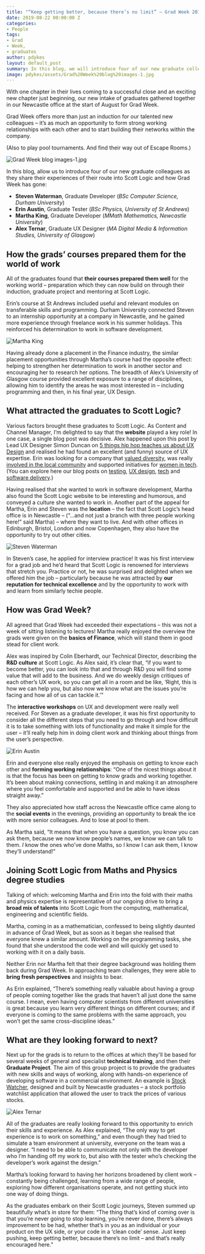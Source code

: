 ```yaml
---
title: "“Keep getting better, because there’s no limit” – Grad Week 2019"
date: 2019-08-22 00:00:00 Z
categories:
- People
tags:
- Grad
- Week,
- graduates
author: pdykes
layout: default_post
summary: In this blog, we will introduce four of our new graduate colleagues as they share their experiences of their route into Scott Logic and how Grad Week has gone.
image: pdykes/assets/Grad%20Week%20blog%20images-1.jpg
---
```


With one chapter in their lives coming to a successful close and an exciting new chapter just beginning, our new intake of graduates gathered together in our Newcastle office at the start of August for Grad Week.

Grad Week offers more than just an induction for our talented new colleagues – it’s as much an opportunity to form strong working relationships with each other and to start building their networks within the company.

(Also to play pool tournaments. And find their way out of Escape Rooms.)

![Grad Week blog images-1.jpg]({{site.baseurl}}/pdykes/assets/Grad%20Week%20blog%20images-1.jpg)

In this blog, allow us to introduce four of our new graduate colleagues as they share their experiences of their route into Scott Logic and how Grad Week has gone:

- **Steven Waterman**, Graduate Developer (_BSc Computer Science, Durham University_)
- **Erin Austin**, Graduate Tester (_BSc Physics, University of St Andrews_)
- **Martha King**, Graduate Developer (_MMath Mathematics, Newcastle University_)
- **Alex Ternar**, Graduate UX Designer (_MA Digital Media & Information Studies, University of Glasgow_)

## How the grads’ courses prepared them for the world of work

All of the graduates found that **their courses prepared them well** for the working world – preparation which they can now build on through their induction, graduate project and mentoring at Scott Logic.

Erin’s course at St Andrews included useful and relevant modules on transferable skills and programming. Durham University connected Steven to an internship opportunity at a company in Newcastle, and he gained more experience through freelance work in his summer holidays. This reinforced his determination to work in software development. 

![Martha King]({{site.baseurl}}/pdykes/assets/Martha-King-for-blog.jpg)

Having already done a placement in the Finance industry, the similar placement opportunities through Martha’s course had the opposite effect: helping to strengthen her determination to work in another sector and encouraging her to research her options. The breadth of Alex’s University of Glasgow course provided excellent exposure to a range of disciplines, allowing him to identify the areas he was most interested in – including programming and then, in his final year, UX Design.

## What attracted the graduates to Scott Logic?

Various factors brought these graduates to Scott Logic. As Content and Channel Manager, I’m delighted to say that the **website** played a key role! In one case, a single blog post was decisive. Alex happened upon this post by Lead UX Designer Simon Duncan on [5 things hip hop teaches us about UX Design](https://blog.scottlogic.com/2014/07/31/hiphop.html) and realised he had found an excellent (and funny) source of UX expertise. Erin was looking for a company that [valued diversity](https://blog.scottlogic.com/2019/02/25/how-diversity-and-inclusion-can-improve-testing.html), was really [involved in the local community](https://www.facebook.com/pg/AltitudeNE/posts/) and supported initiatives for [women in tech](https://blog.scottlogic.com/2019/07/02/wosr.html). (You can explore here our blog posts on [testing](https://blog.scottlogic.com/category/test.html), [UX design](https://blog.scottlogic.com/category/ux.html), [tech](https://blog.scottlogic.com/category/tech.html) and [software delivery](https://blog.scottlogic.com/category/delivery.html).)

Having realised that she wanted to work in software development, Martha also found the Scott Logic website to be interesting and humorous, and conveyed a culture she wanted to work in. Another part of the appeal for Martha, Erin and Steven was the **location** – the fact that Scott Logic’s head office is in Newcastle – (“...and not just a branch with three people working here!” said Martha) – where they want to live. And with other offices in Edinburgh, Bristol, London and now Copenhagen, they also have the opportunity to try out other cities.

![Steven Waterman]({{site.baseurl}}/pdykes/assets/Steven-Waterman-for-blog.jpg)

In Steven’s case, he applied for interview practice! It was his first interview for a grad job and he’d heard that Scott Logic is renowned for interviews that stretch you. Practice or not, he was surprised and delighted when we offered him the job – particularly because he was attracted by **our reputation for technical excellence** and by the opportunity to work with and learn from similarly techie people.

## How was Grad Week?

All agreed that Grad Week had exceeded their expectations – this was not a week of sitting listening to lectures! Martha really enjoyed the overview the grads were given on the **basics of Finance**, which will stand them in good stead for client work. 

Alex was inspired by Colin Eberhardt, our Technical Director, describing the **R&D culture** at Scott Logic. As Alex said, it’s clear that, “if you want to become better, you can look into that and through R&D you will find some value that will add to the business. And we do weekly design critiques of each other’s UX work, so you can get all in a room and be like, ‘Right, this is how we can help you, but also now we know what are the issues you’re facing and how all of us can tackle it.’”

The **interactive workshops** on UX and development were really well received. For Steven as a graduate developer, it was his first opportunity to consider all the different steps that you need to go through and how difficult it is to take something with lots of functionality and make it simple for the user – it’ll really help him in doing client work and thinking about things from the user’s perspective.

![Erin Austin]({{site.baseurl}}/pdykes/assets/Erin-Austin-for-blog.jpg)

Erin and everyone else really enjoyed the emphasis on getting to know each other and **forming working relationships**: “One of the nicest things about it is that the focus has been on getting to know grads and working together. It’s been about making connections, settling in and making it an atmosphere where you feel comfortable and supported and be able to have ideas straight away.”

They also appreciated how staff across the Newcastle office came along to the **social events** in the evenings, providing an opportunity to break the ice with more senior colleagues. And to lose at pool to them.

As Martha said, “It means that when you have a question, you know you can ask them, because we now know people’s names, we know we can talk to them. _I_ know the ones who’ve done Maths, so I know I can ask them, I know they’ll understand!”

## Joining Scott Logic from Maths and Physics degree studies

Talking of which: welcoming Martha and Erin into the fold with their maths and physics expertise is representative of our ongoing drive to bring a **broad mix of talents** into Scott Logic from the computing, mathematical, engineering and scientific fields.

Martha, coming in as a mathematician, confessed to being slightly daunted in advance of Grad Week, but as soon as it began she realised that everyone knew a similar amount. Working on the programming tasks, she found that she understood the code well and will quickly get used to working with it on a daily basis.

Neither Erin nor Martha felt that their degree background was holding them back during Grad Week. In approaching team challenges, they were able to **bring fresh perspectives** and insights to bear. 

As Erin explained, “There’s something really valuable about having a group of people coming together like the grads that haven’t all just done the same course. I mean, even having computer scientists from different universities is great because you learn very different things on different courses; and if everyone is coming to the same problems with the same approach, you won’t get the same cross-discipline ideas.”

## What are they looking forward to next?

Next up for the grads is to return to the offices at which they'll be based for several weeks of general and specialist **technical training**, and then their **Graduate Project**. The aim of this group project is to provide the graduates with new skills and ways of working, along with hands-on experience of developing software in a commercial environment. An example is [Stock Watcher](https://blog.scottlogic.com/2018/03/07/stock-watcher-newcastle-summer-graduate-project.html), designed and built by Newcastle graduates – a stock portfolio watchlist application that allowed the user to track the prices of various stocks.

![Alex Ternar]({{site.baseurl}}/pdykes/assets/Alex-Ternar-for-blog.jpg)

All of the graduates are really looking forward to this opportunity to enrich their skills and experience. As Alex explained, “The only way to get experience is to work on something,” and even though they had tried to simulate a team environment at university, everyone on the team was a designer. “I need to be able to communicate not only with the developer who I’m handing off my work to, but also with the tester who’s checking the developer’s work against the design.”

Martha’s looking forward to having her horizons broadened by client work – constantly being challenged, learning from a wide range of people, exploring how different organisations operate, and not getting stuck into one way of doing things.

As the graduates embark on their Scott Logic journeys, Steven summed up beautifully what’s in store for them: “The thing that’s kind of coming over is that you’re never going to stop learning, you’re never done, there’s always improvement to be had, whether that’s in you as an individual or your product on the UX side, or your code in a ‘clean code’ sense. Just keep pushing, keep getting better, because there’s no limit – and that’s really encouraged here.”
